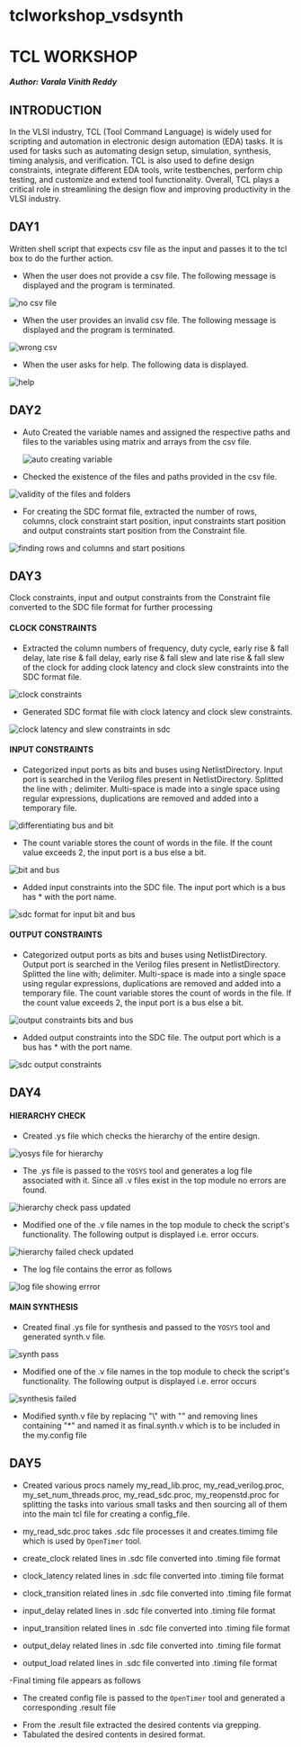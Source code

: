 # tclworkshop_vsdsynth
# TCL WORKSHOP
__*Author: Varala Vinith Reddy*__

## INTRODUCTION

In the VLSI industry, TCL (Tool Command Language) is widely used for scripting and automation in electronic design automation (EDA) tasks. It is used for tasks such as automating design setup, simulation, synthesis, timing analysis, and verification. TCL is also used to define design constraints, integrate different EDA tools, write testbenches, perform chip testing, and customize and extend tool functionality. Overall, TCL plays a critical role in streamlining the design flow and improving productivity in the VLSI industry.

## DAY1

Written shell script that expects csv file as the input and passes it to the tcl box to do the further action.
+ When the user does not provide a csv file. The following message is displayed and the program is terminated.
  
![no csv file](https://github.com/vinithreddyvarala/tclworkshop_vsdsynth/assets/138814647/2825f0da-6aaf-41ca-a3e1-efea73afab74)


+ When the user provides an invalid csv file. The following message is displayed and the program is terminated.
  
![wrong csv](https://github.com/vinithreddyvarala/tclworkshop_vsdsynth/assets/138814647/42870b70-e2ed-478c-8277-9969380871e1)


+ When the user asks for help. The following data is displayed.

![help](https://github.com/vinithreddyvarala/tclworkshop_vsdsynth/assets/138814647/78439e0f-7c88-4837-98bd-ac7de11b0dcd)


## DAY2

+ Auto Created the variable names and assigned the respective paths and files to the variables using matrix and arrays from the csv file.

  ![auto creating variable ](https://github.com/vinithreddyvarala/tclworkshop_vsdsynth/assets/138814647/cfa43087-1d1a-445a-aeca-b92fee24a9bb)


+ Checked the existence of the files and paths provided in the csv file.
  
![validity of the files and folders](https://github.com/vinithreddyvarala/tclworkshop_vsdsynth/assets/138814647/d0784ad8-8277-4654-b3e5-a269e59bc49e)

+ For creating the SDC format file, extracted the number of rows, columns, clock constraint start position, input constraints start position and output constraints start position from the Constraint file.
  
![finding rows and columns and start positions ](https://github.com/vinithreddyvarala/tclworkshop_vsdsynth/assets/138814647/da173c8b-6d10-47e1-88f2-763673bf7822)


## DAY3

Clock constraints, input and output constraints from the Constraint file converted to the SDC file format for further processing

#### CLOCK CONSTRAINTS

+ Extracted the column numbers of frequency, duty cycle, early rise & fall delay, late rise & fall delay, early rise & fall slew and late rise & fall slew of the clock for adding clock latency and clock slew constraints into the SDC format file.

![clock constraints](https://github.com/vinithreddyvarala/tclworkshop_vsdsynth/assets/138814647/1de8f922-460b-4ce8-bf0c-28507a6999d0)


+ Generated SDC format file with clock latency and clock slew constraints.
  
![clock latency and slew constraints in sdc](https://github.com/vinithreddyvarala/tclworkshop_vsdsynth/assets/138814647/329af6bf-65a5-4e98-a889-5e06fd839a92)


#### INPUT CONSTRAINTS

+ Categorized input ports as bits and buses using NetlistDirectory. Input port is searched in the Verilog files present in NetlistDirectory. Splitted the line with ; delimiter. Multi-space is made into a single space using regular expressions, duplications are removed and added into a temporary file.
  
![differentiating bus and bit](https://github.com/vinithreddyvarala/tclworkshop_vsdsynth/assets/138814647/bc9127ac-3e44-4647-b0ee-062a01567362)


+ The count variable stores the count of words in the file. If the count value exceeds 2, the input port is a bus else a bit.
  
![bit and bus](https://github.com/vinithreddyvarala/tclworkshop_vsdsynth/assets/138814647/a336cb25-da9d-4f19-8e4d-f7f5b4e808e2)


+ Added input constraints into the SDC file. The input port which is a bus has * with the port name.

![sdc format for input bit and bus](https://github.com/vinithreddyvarala/tclworkshop_vsdsynth/assets/138814647/ff7bf46e-0b9c-45a5-89ba-8f463ea7c509)


  #### OUTPUT CONSTRAINTS

+ Categorized output ports as bits and buses using NetlistDirectory. Output port is searched in the Verilog files present in NetlistDirectory. Splitted the line with; delimiter. Multi-space is made into a single space using regular expressions, duplications are removed and added into a temporary file. The count variable stores the count of words in the file. If the count value exceeds 2, the input port is a bus else a bit.

![output constraints bits and bus ](https://github.com/vinithreddyvarala/tclworkshop_vsdsynth/assets/138814647/ff1bdd0f-bee2-4e36-8be2-6c259efee371)


+ Added output constraints into the SDC file. The output port which is a bus has * with the port name.

![sdc output constraints](https://github.com/vinithreddyvarala/tclworkshop_vsdsynth/assets/138814647/bdacd335-e9fc-4e44-831e-2944fe29c0f4)


## DAY4

#### HIERARCHY CHECK 

+ Created .ys file which checks the hierarchy of the entire design.

![yosys file for hierarchy](https://github.com/vinithreddyvarala/tclworkshop_vsdsynth/assets/138814647/efc963b8-6f08-4952-84c9-06c9078f36fc)


+ The .ys file is passed to the `YOSYS` tool and generates a log file associated with it. Since all .v files exist in the top module no errors are found.

![hierarchy check pass updated](https://github.com/vinithreddyvarala/tclworkshop_vsdsynth/assets/138814647/ff21c0e0-7c47-403a-a480-689b0d2c4fe6)


+ Modified one of the .v file names in the top module to check the script's functionality. The following output is displayed i.e. error occurs.

![hierarchy failed check updated](https://github.com/vinithreddyvarala/tclworkshop_vsdsynth/assets/138814647/8cc307d2-1373-49bf-888e-c411d449d2c3)


+ The log file contains the error as follows

![log file showing errror](https://github.com/vinithreddyvarala/tclworkshop_vsdsynth/assets/138814647/8c81e9ea-f2f1-496c-b29a-981b1afe90ab)


#### MAIN SYNTHESIS 

+ Created final .ys file for synthesis and passed to the `YOSYS` tool and generated synth.v file.
  
![synth pass](https://github.com/vinithreddyvarala/tclworkshop_vsdsynth/assets/138814647/ba7e74bc-1797-40e5-ab73-e47ce8aa1672)


+ Modified one of the .v file names in the top module to check the script's functionality. The following output is displayed i.e. error occurs

![synthesis failed](https://github.com/vinithreddyvarala/tclworkshop_vsdsynth/assets/138814647/d6f89417-6708-4a18-8c3c-36cbdbe5fc0f)

+ Modified synth.v file by replacing "\\" with "" and removing lines containing "*" and named it as final.synth.v which is to be included in the my.config file


## DAY5 
+ Created various procs namely my_read_lib.proc, my_read_verilog.proc, my_set_num_threads.proc, my_read_sdc.proc, my_reopenstd.proc for splitting the tasks into various small tasks and then sourcing all of them into the main tcl file for creating a config_file.


+ my_read_sdc.proc takes .sdc file processes it and creates.timimg file which is used by `OpenTimer` tool.
- create_clock related lines in .sdc file converted into .timing file format

- clock_latency related lines in .sdc file converted into .timing file format

- clock_transition related lines in .sdc file converted into .timing file format

- input_delay related lines in .sdc file converted into .timing file format

- input_transition related lines in .sdc file converted into .timing file format

- output_delay related lines in .sdc file converted into .timing file format

- output_load related lines in .sdc file converted into .timing file format

-Final timing file appears as follows

+ The created config file is passed to the `OpenTimer` tool and generated a corresponding .result file

- From the .result file extracted the desired contents via grepping.
- Tabulated the desired contents in desired format.







 


